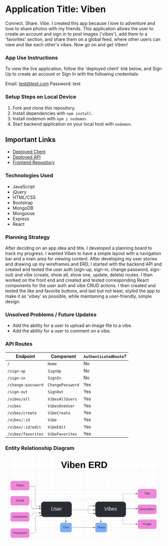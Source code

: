 # Application Title: Viben

Connect. Share. Vibe. I created this app because I love to adventure and love to share photos with my friends. This application allows the user to create an account and sign in to post images ('vibes'), add them to a 'favorites' section, and share them on a global feed, where other users can view and like each other's vibes. Now go on and get Viben!

### App Use Instructions

To view the live application, follow the 'deployed client' link below, and Sign Up to create an account or Sign In with the following credentials:

Email: test@test.com
Password: test

### Setup Steps on Local Device

1. Fork and clone this repository.
2. Install dependencies with `npm install`.
3. Install nodemon with `npm i nodemon`.
4. Start backend application on your local host with `nodemon`.

## Important Links

- [Deployed Client](https://gargygargz.github.io/viben-client)
- [Deployed API](https://quiet-brushlands-25069.herokuapp.com)
- [Frontend Repository](https://github.com/gargygargz/viben-client)

### Technologies Used

- JavaScript
- jQuery
- HTML/CSS
- Bootstrap
- MongoDB
- Mongoose
- Express
- React

### Planning Strategy

After deciding on an app idea and title, I developed a planning board to track my progress. I wanted Viben to have a simple layout with a navigation bar and a main area for viewing content. After developing my user stories and drawing up my wireframes and ERD, I started with the backend API and created and tested the user auth (sign-up, sign-in, change password, sign-out) and vibe (create, show all, show one, update, delete) routes. I then worked on the front end and created and tested corresponding React components for the user auth and vibe CRUD actions. I then created and tested the like and favorite buttons, and last but not least, styled the app to make it as 'vibey' as possible, while maintaining a user-friendly, simple design.

### Unsolved Problems / Future Updates

- Add the ability for a user to upload an image file to a vibe.
- Add the ability for a user to comment on a vibe.

### API Routes

| Endpoint           | Component        | `AuthenticatedRoute`? |
| ------------------ | ---------------- | --------------------- |
| `/`                | `Home`           | No                    |
| `/sign-up`         | `SignUp`         | No                    |
| `/sign-in`         | `SignIn`         | No                    |
| `/change-password` | `ChangePassword` | Yes                   |
| `/sign-out`        | `SignOut`        | Yes                   |
| `/vibes/all`       | `VibesAllUsers`  | Yes                   |
| `/vibes`           | `VibesOneUser`   | Yes                   |
| `/vibes/create`    | `VibeCreate`     | Yes                   |
| `/vibes/:id`       | `Vibe`           | Yes                   |
| `/vibes/:id/edit`  | `VibeEdit`       | Yes                   |
| `/vibes/favorites` | `VibeFavorites`  | Yes                   |

### Entity Relationship Diagram

![ERD](./public/images/Viben_ERD.png)
